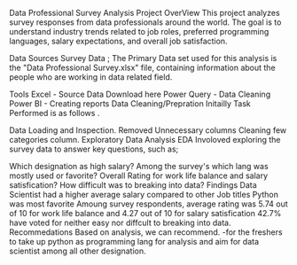 Data Professional Survey Analysis
Project OverView
This project analyzes survey responses from data professionals around the world. The goal is to understand industry trends related to job roles, preferred programming languages, salary expectations, and overall job satisfaction.

Data Sources
Survey Data ; The Primary Data set used for this analysis is the "Data Professional Survey.xlsx" file, containing information about the people who are working in data related field.

Tools
Excel - Source Data Download here
Power Query - Data Cleaning
Power BI - Creating reports
Data Cleaning/Prepration
Initailly Task Performed is as follows .

Data Loading and Inspection.
Removed Unnecessary columns
Cleaning few categories column.
Exploratory Data Analysis
EDA Involoved exploring the survey data to answer key questions, such as;

Which designation as high salary?
Among the survey's which lang was mostly used or favorite?
Overall Rating for work life balance and salary satisfication?
How difficult was to breaking into data?
Findings
Data Scientist had a higher average salary compared to other Job titles
Python was most favorite
Amoung survey respondents, average rating was 5.74 out of 10 for work life balance and 4.27 out of 10 for salary satisfication
42.7% have voted for neither easy nor diffcult to breaking into data.
Recommedations
Based on analysis, we can recommend. -for the freshers to take up python as programming lang for analysis and aim for data scientist among all other designation.
